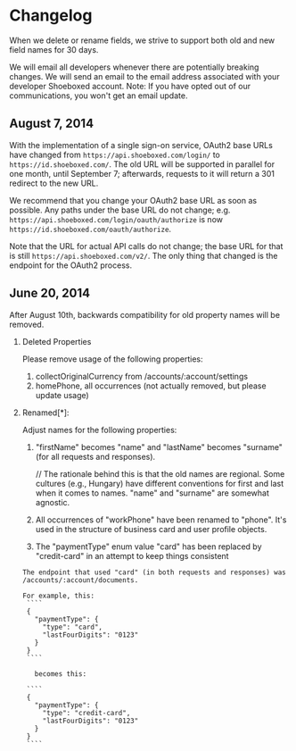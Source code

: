 Changelog
=========

When we delete or rename fields, we strive to support both old and new field names for 30 days.

We will email all developers whenever there are potentially breaking changes. We will send an email to the email address associated with your developer Shoeboxed account. Note: If you have opted out of our communications, you won't get an email update.

## August 7, 2014

With the implementation of a single sign-on service, OAuth2 base URLs have
changed from `https://api.shoeboxed.com/login/` to `https://id.shoeboxed.com/`.
The old URL will be supported in parallel for one month, until September 7;
afterwards, requests to it will return a 301 redirect to the new URL.

We recommend that you change your OAuth2 base URL as soon as possible. Any paths
under the base URL do not change; e.g. `https://api.shoeboxed.com/login/oauth/authorize`
is now `https://id.shoeboxed.com/oauth/authorize`.

Note that the URL for actual API calls do not change; the base URL for that is
still `https://api.shoeboxed.com/v2/`. The only thing that changed is the endpoint
for the OAuth2 process.

June 20, 2014
-------------

After August 10th, backwards compatibility for old property names will be removed. 

1. Deleted Properties

   Please remove usage of the following properties:
     1. collectOriginalCurrency from /accounts/:account/settings
     1. homePhone, all occurrences (not actually removed, but please update usage)
2. Renamed[*]:

   Adjust names for the following properties:

     1. "firstName" becomes "name" and "lastName" becomes "surname" (for all requests and responses). 
        
        // The rationale behind this is that the old names are regional. Some cultures (e.g., Hungary) have different conventions for first and last when it comes to names. "name" and "surname" are somewhat agnostic.

     1. All occurrences of "workPhone" have been renamed to "phone". It's used in the structure of business card and user profile objects.

     1. The "paymentType" enum value "card" has been replaced by "credit-card" in an attempt to keep things consistent 

       The endpoint that used "card" (in both requests and responses) was /accounts/:account/documents.
  
       For example, this:
        ````
        {
          "paymentType": {
            "type": "card",
            "lastFourDigits": "0123"
          }
        }
        ````
      
          becomes this:
       
        ````
        {
          "paymentType": {
            "type": "credit-card",
            "lastFourDigits": "0123"
          }
        }
        ````
  
